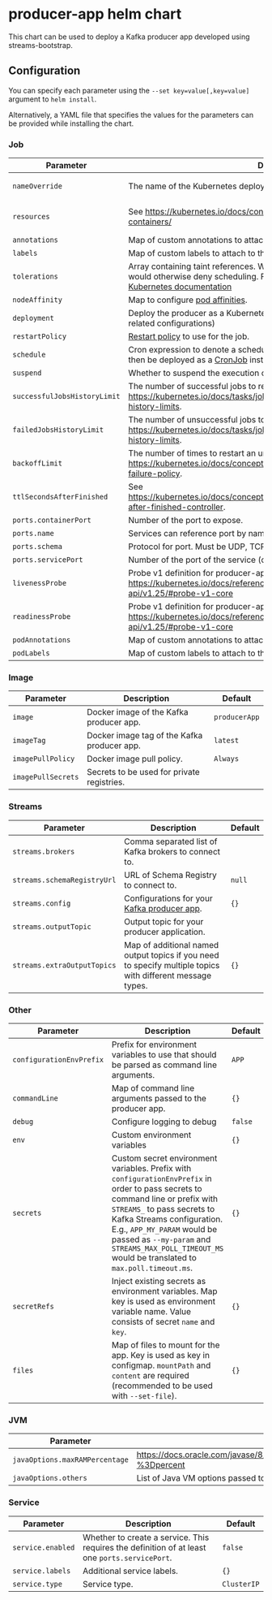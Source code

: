 # producer-app helm chart

This chart can be used to deploy a Kafka producer app developed using streams-bootstrap.

## Configuration

You can specify each parameter using the `--set key=value[,key=value]` argument to `helm install`.

Alternatively, a YAML file that specifies the values for the parameters can be provided while installing the chart.

### Job

| Parameter                    | Description                                                                                                                                                                                                                                                                | Default                                    |
|------------------------------|----------------------------------------------------------------------------------------------------------------------------------------------------------------------------------------------------------------------------------------------------------------------------|--------------------------------------------|
| `nameOverride`               | The name of the Kubernetes deployment.                                                                                                                                                                                                                                     | `bakdata-producer-app`                     |
| `resources`                  | See https://kubernetes.io/docs/concepts/configuration/manage-resources-containers/                                                                                                                                                                                         | see [values.yaml](values.yaml) for details |
| `annotations`                | Map of custom annotations to attach to the deployment.                                                                                                                                                                                                                     | `{}`                                       |
| `labels`                     | Map of custom labels to attach to the deployment.                                                                                                                                                                                                                          | `{}`                                       |
| `tolerations`                | Array containing taint references. When defined, pods can run on nodes, which would otherwise deny scheduling. Further information can be found in the [Kubernetes documentation](https://kubernetes.io/docs/concepts/configuration/taint-and-toleration/)                 | `{}`                                       |
| `nodeAffinity`               | Map to configure [pod affinities](https://kubernetes.io/docs/concepts/scheduling-eviction/assign-pod-node/#node-affinity).                                                                                                                                                 | `{}`                                       |
| `deployment`                 | Deploy the producer as a Kubernetes Deployment (thereby ignoring Job-related configurations)                                                                                                                                                                               | false                                      |
| `restartPolicy`              | [Restart policy](https://kubernetes.io/docs/concepts/workloads/pods/pod-lifecycle/#restart-policy) to use for the job.                                                                                                                                                     | `OnFailure`                                |
| `schedule`                   | Cron expression to denote a schedule this producer app should be run on. It will then be deployed as a [CronJob](https://kubernetes.io/docs/concepts/workloads/controllers/cron-jobs/) instead of a [Job](https://kubernetes.io/docs/concepts/workloads/controllers/job/). |                                            |
| `suspend`                    | Whether to suspend the execution of the cron job.                                                                                                                                                                                                                          | `false`                                    |
| `successfulJobsHistoryLimit` | The number of successful jobs to retain. See https://kubernetes.io/docs/tasks/job/automated-tasks-with-cron-jobs/#jobs-history-limits.                                                                                                                                     | `1`                                        |
| `failedJobsHistoryLimit`     | The number of unsuccessful jobs to retain. See https://kubernetes.io/docs/tasks/job/automated-tasks-with-cron-jobs/#jobs-history-limits.                                                                                                                                   | `1`                                        |
| `backoffLimit`               | The number of times to restart an unsuccessful job. See https://kubernetes.io/docs/concepts/workloads/controllers/job/#pod-backoff-failure-policy.                                                                                                                         | `6`                                        |
| `ttlSecondsAfterFinished`    | See https://kubernetes.io/docs/concepts/workloads/controllers/ttlafterfinished/#ttl-after-finished-controller.                                                                                                                                                             | `100`                                      |
| `ports.containerPort`        | Number of the port to expose.                                                                                                                                                                                                                                              |                                            |
| `ports.name`                 | Services can reference port by name (optional).                                                                                                                                                                                                                            |                                            |
| `ports.schema`               | Protocol for port. Must be UDP, TCP, or SCTP (optional).                                                                                                                                                                                                                   |                                            |
| `ports.servicePort`          | Number of the port of the service (optional). See [service definition](#service)                                                                                                                                                                                           |                                            |
| `livenessProbe`              | Probe v1 definition for producer-app: https://kubernetes.io/docs/reference/generated/kubernetes-api/v1.25/#probe-v1-core                                                                                                                                                   | `{}`                                       |
| `readinessProbe`             | Probe v1 definition for producer-app: https://kubernetes.io/docs/reference/generated/kubernetes-api/v1.25/#probe-v1-core                                                                                                                                                   | `{}`                                       |
| `podAnnotations`             | Map of custom annotations to attach to the pod spec.                                                                                                                                                                                                                       | `{}`                                       |
| `podLabels`                  | Map of custom labels to attach to the pod spec.                                                                                                                                                                                                                            | `{}`                                       |

### Image

| Parameter          | Description                                 | Default       |
| ------------------ | ------------------------------------------- | ------------- |
| `image`            | Docker image of the Kafka producer app.     | `producerApp` |
| `imageTag`         | Docker image tag of the Kafka producer app. | `latest`      |
| `imagePullPolicy`  | Docker image pull policy.                   | `Always`      |
| `imagePullSecrets` | Secrets to be used for private registries.  |               |

### Streams

| Parameter                   | Description                                                                                                | Default |
| --------------------------- | ---------------------------------------------------------------------------------------------------------- | ------- |
| `streams.brokers`           | Comma separated list of Kafka brokers to connect to.                                                       |         |
| `streams.schemaRegistryUrl` | URL of Schema Registry to connect to.                                                                      | `null`  |
| `streams.config`            | Configurations for your [Kafka producer app](https://kafka.apache.org/documentation/#producerconfigs).     | `{}`    |
| `streams.outputTopic`       | Output topic for your producer application.                                                                |         |
| `streams.extraOutputTopics` | Map of additional named output topics if you need to specify multiple topics with different message types. | `{}`    |

### Other

| Parameter                | Description                                                                                                                                                                                                                                                                                                                       | Default |
|--------------------------|-----------------------------------------------------------------------------------------------------------------------------------------------------------------------------------------------------------------------------------------------------------------------------------------------------------------------------------|---------|
| `configurationEnvPrefix` | Prefix for environment variables to use that should be parsed as command line arguments.                                                                                                                                                                                                                                          | `APP`   |
| `commandLine`            | Map of command line arguments passed to the producer app.                                                                                                                                                                                                                                                                         | `{}`    |
| `debug`                  | Configure logging to debug                                                                                                                                                                                                                                                                                                        | `false` |
| `env`                    | Custom environment variables                                                                                                                                                                                                                                                                                                      | `{}`    |
| `secrets`                | Custom secret environment variables. Prefix with `configurationEnvPrefix` in order to pass secrets to command line or prefix with `STREAMS_` to pass secrets to Kafka Streams configuration. E.g., `APP_MY_PARAM` would be passed as `--my-param` and `STREAMS_MAX_POLL_TIMEOUT_MS` would be translated to `max.poll.timeout.ms`. | `{}`    |
| `secretRefs`             | Inject existing secrets as environment variables. Map key is used as environment variable name. Value consists of secret `name` and `key`.                                                                                                                                                                                        | `{}`    |
| `files`                  | Map of files to mount for the app. Key is used as key in configmap. `mountPath` and `content` are required (recommended to be used with `--set-file`).                                                                                                                                                                            | `{}`    |

### JVM

| Parameter                      | Description                                                                                                                                  | Default |
| ------------------------------ | -------------------------------------------------------------------------------------------------------------------------------------------- | ------- |
| `javaOptions.maxRAMPercentage` | https://docs.oracle.com/javase/8/docs/technotes/tools/unix/java.html#:~:text=is%20set%20ergonomically.-,%2DXX%3AMaxRAMPercentage,-%3Dpercent | `true`  |
| `javaOptions.others`           | List of Java VM options passed to the producer app.                                                                                          | `[]`    |

### Service

| Parameter         | Description                                                                                    | Default     |
| ----------------- | ---------------------------------------------------------------------------------------------- | ----------- |
| `service.enabled` | Whether to create a service. This requires the definition of at least one `ports.servicePort`. | `false`     |
| `service.labels`  | Additional service labels.                                                                     | `{}`        |
| `service.type`    | Service type.                                                                                  | `ClusterIP` |
